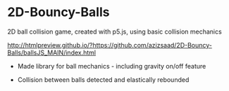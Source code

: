 # 2D-Bouncy-Balls

2D ball collision game, created with p5.js, using basic collision mechanics

http://htmlpreview.github.io/?https://github.com/azizsaad/2D-Bouncy-Balls/ballsJS_MAIN/index.html



- Made library for ball mechanics - including gravity on/off feature

- Collision between balls detected and elastically rebounded


